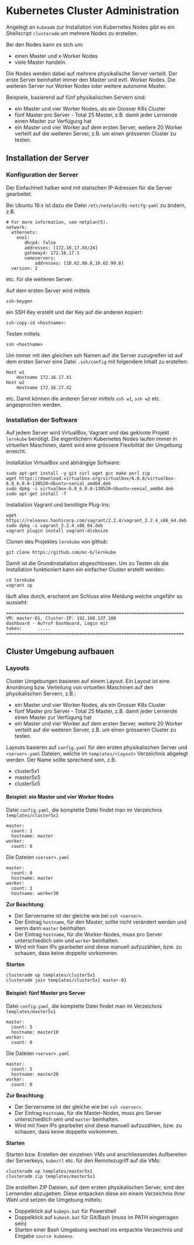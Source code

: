 Kubernetes Cluster Administration
=================================

Angelegt an `kubeadm` zur Installation von Kubernetes Nodes gibt es ein Shellscript `clusteradm` um mehrere Nodes zu erstellen.

Bei den Nodes kann es sich um:
* einen Master und x-Worker Nodes 
* viele Master
handeln.

Die Nodes werden dabei auf mehrere physikalische Server verteilt. 
Der erste Server beinhaltet immer den Master und evtl. Worker Nodes. 
Die weiteren Server nur Worker Nodes oder weitere autonome Master.

Beispiele, basierend auf fünf physikalischen Servern sind:
* ein Master und vier Worker Nodes, als ein Grosser K8s Cluster
* fünf Master pro Server - Total 25 Master, z.B. damit jeder Lernende einen Master zur Verfügung hat
* ein Master und vier Worker auf dem ersten Server, weitere 20 Worker verteilt auf die weiteren Server, z.B. um einen grösseren Cluster zu testen.

Installation der Server
-----------------------

### Konfiguration der Server

Der Einfachheit halber wird mit statischen IP-Adressen für die Server gearbeitet.

Bei Ubuntu 18.x ist dazu die Datei `/etc/netplan/01-netcfg-yaml` zu ändern, z.B.

    # For more information, see netplan(5).
    network:
      ethernets:
        eno1:
           dhcp4: false
           addresses: [172.16.17.XX/24]
           gateway4: 172.16.17.1
           nameservers:
               addresses: [10.62.98.8,10.62.99.8]           
      version: 2

etc. für die weiteren Server.

Auf dem ersten Server wird mittels 

    ssh-keygen
    
ein SSH Key erstellt und der Key auf die anderen kopiert:

    ssh-copy-id <hostname>:
    
Testen mittels

    ssh <hostname>
    
Um immer mit den gleichen ssh Namen auf die Server zuzugreifen ist auf dem ersten Server eine Datei `.ssh/config` mit folgendem Inhalt zu erstellen:

    Host w1
        Hostname 172.16.17.X1
    Host w2
        Hostname 172.16.17.X2

etc. Damit können die anderen Server mittels `ssh w1`, `ssh w2` etc. angesprochen werden.     
    
### Installation der Software

Auf jedem Server wird VirtualBox, Vagrant und das geklonte Projekt `lernkube` benötigt. Die eigentlichern Kubernetes Nodes laufen immer in virtuellen Maschinen, damit wird eine grössere Flexibilität der Umgebung erreicht.

Installation VirtualBox und abhängige Software:

    sudo apt-get install -y git curl wget gcc make perl zip 
    wget https://download.virtualbox.org/virtualbox/6.0.8/virtualbox-6.0_6.0.8-130520~Ubuntu~xenial_amd64.deb
    sudo dpkg -i virtualbox-6.0_6.0.8-130520~Ubuntu~xenial_amd64.deb
    sudo apt-get install -f

Installation Vagrant und benötigte Plug-Ins:

    wget https://releases.hashicorp.com/vagrant/2.2.4/vagrant_2.2.4_x86_64.deb
    sudo dpkg -i vagrant_2.2.4_x86_64.deb
    vagrant plugin install vagrant-disksize

Clonen des Projektes `lernkube` von github:

    git clone https://github.com/mc-b/lernkube
    
Damit ist die Grundinstallation abgeschlossen. Um zu Testen ob die Installation funktioniert kann ein einfacher Cluster erstellt werden:

    cd lernkube
    vagrant up
        
läuft alles durch, erscheint am Schluss eine Meldung welche ungefähr so aussieht:

    ====================================================================
    VM: master-01, Cluster-IP: 192.168.137.100
    dashboard - Aufruf Dashboard, Login mit
    token:      .....
    ====================================================================

Cluster Umgebung aufbauen
-------------------------

### Layouts

Cluster Umgebungen basieren auf einem Layout. Ein Layout ist eine Anordnung bzw. Verteilung von virtuellen Maschinen auf den physikalischen Servern, z.B.:
* ein Master und vier Worker Nodes, als ein Grosser K8s Cluster
* fünf Master pro Server - Total 25 Master, z.B. damit jeder Lernende einen Master zur Verfügung hat
* ein Master und vier Worker auf dem ersten Server, weitere 20 Worker verteilt auf die weiteren Server, z.B. um einen grösseren Cluster zu testen.

Layouts basieren auf `config.yaml` für den ersten physikalischen Server und `<server>.yaml` Dateien, welche im `templates/<layout>` Verzeichnis abgelegt werden.
Der Name sollte sprechend sein, z.B.
* cluster5x1
* master5x5
* cluster5x5

#### Beispiel: ein Master und vier Worker Nodes

Datei `config.yaml`, die komplette Datei findet man im Verzeichnis `templates/cluster5x1`

    master:
      count: 1
      hostname: master
    worker:
      count: 0

Die Dateien `<server>.yaml`

    master:
      count: 0
      hostname: master
    worker:
      count: 1
      hostname: worker30     
      
**Zur Beachtung**: 
* Der Servername ist der gleiche wie bei `ssh <server>`.
* Der Eintrag `hostname`, für den Master, sollte nicht verändert werden und wenn dann `master` beinhalten.
* Der Eintrag `hostname`, für die Worker-Nodes, muss pro Server unterschiedlich sein und `worker` beinhalten.
* Wird mit fixen IPs gearbeitet sind diese manuell aufzuzählen, bzw. zu schauen, dass keine doppelte vorkommen.

**Starten**

    clusteradm up templates/cluster5x1
    clusteradm join templates/cluster5x1 master-01
    
#### Beispiel: fünf Master pro Server 

Datei `config.yaml`, die komplette Datei findet man im Verzeichnis `templates/master5x1`

    master:
      count: 5
      hostname: master10
    worker:
      count: 0

Die Dateien `<server>.yaml`

    master:
      count: 5
      hostname: master20
    worker:
      count: 0
      
**Zur Beachtung**: 
* Der Servername ist der gleiche wie bei `ssh <server>`.
* Der Eintrag `hostname`, für die Master-Nodes, muss pro Server unterschiedlich sein und `master` beinhalten.
* Wird mit fixen IPs gearbeitet sind diese manuell aufzuzählen, bzw. zu schauen, dass keine doppelte vorkommen.

**Starten**

Starten bzw. Erstellen der einzelnen VMs und anschliessendes Aufbereiten der Serverkeys, `kubectl` etc. für den Remotezugriff auf die VMs:

    clusteradm up templates/master5x1
    clusteradm zip templates/master5x1
   
Die erstellten ZIP Dateien, auf dem ersten physikalischen Server, sind den Lernenden abzugeben. Diese entpacken diese ein einem Verzeichnis ihrer Wahl und setzen die Umgebung mittels:
* Doppelklick auf `kubeps.bat` für Powershell
* Doppelklick auf `kubesh.bat` für Git/Bash (muss im PATH eingetragen sein)
* Starten einer Bash Umgebung wechsel ins entpackte Verzeichnis und Eingabe `source kubeenv`.

       
